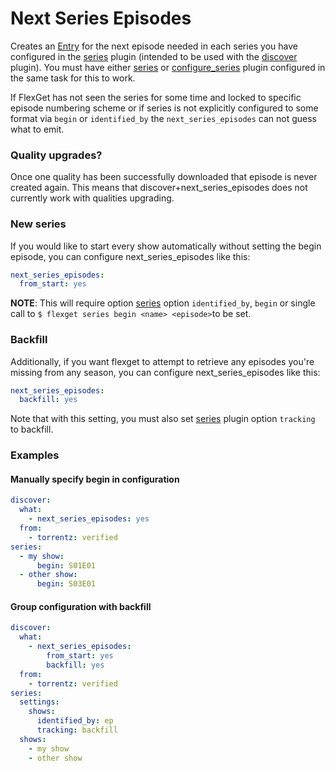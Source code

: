 # Next Series Episodes
Creates an [Entry](/Entry) for the next episode needed in each series you have configured in the [series](/Plugins/series) plugin (intended to be used with the [discover](/Plugins/discover) plugin). You must have either [series](/Plugins/series) or [configure_series](/Plugins/configure_series) plugin configured in the same task for this to work. 

If FlexGet has not seen the series for some time and locked to specific episode numbering scheme or if series is not explicitly configured to some format via `begin` or `identified_by` the `next_series_episodes` can not guess what to emit.

### Quality upgrades?
Once one quality has been successfully downloaded that episode is never created again. This means that discover+next_series_episodes does not currently work with qualities upgrading.

### New series

If you would like to start every show automatically without setting the begin episode, you can configure next_series_episodes like this:

```yaml
next_series_episodes:
  from_start: yes
```
**NOTE**: This will require option [series](/Plugins/series) option `identified_by`, `begin` or single call to `$ flexget series begin <name> <episode>`to be set.

### Backfill

Additionally, if you want flexget to attempt to retrieve any episodes you're missing from any season, you can configure next_series_episodes like this:

```yaml
next_series_episodes:
  backfill: yes
```

Note that with this setting, you must also set [series](/Plugins/series) plugin option `tracking` to backfill.

### Examples

#### Manually specify begin in configuration

```yaml
discover:
  what:
    - next_series_episodes: yes
  from:
    - torrentz: verified
series:
  - my show:
      begin: S01E01
  - other show:
      begin: S03E01
```

#### Group configuration with backfill

```yaml
discover:
  what:
    - next_series_episodes:
        from_start: yes
        backfill: yes
  from:
    - torrentz: verified
series:
  settings:
    shows:
      identified_by: ep
      tracking: backfill
  shows:
    - my show
    - other show
```
